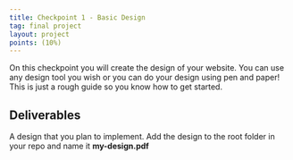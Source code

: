 ```yaml
---
title: Checkpoint 1 - Basic Design
tag: final project
layout: project
points: (10%)
---
```


On this checkpoint you will create the design of your website. You can use
any design tool you wish or you can do your design using pen and paper! This
is just a rough guide so you know how to get started.

## Deliverables

A design that you plan to implement. Add the design to the root folder in your
repo and name it **my-design.pdf**
